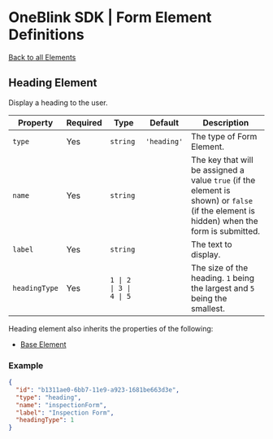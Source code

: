 # OneBlink SDK | Form Element Definitions

[Back to all Elements](./README.md)

## Heading Element

Display a heading to the user.

| Property      | Required | Type                    | Default     | Description                                                                                                                              |
| ------------- | -------- | ----------------------- | ----------- | ---------------------------------------------------------------------------------------------------------------------------------------- |
| `type`        | Yes      | `string`                | `'heading'` | The type of Form Element.                                                                                                                |
| `name`        | Yes      | `string`                |             | The key that will be assigned a value `true` (if the element is shown) or `false` (if the element is hidden) when the form is submitted. |
| `label`       | Yes      | `string`                |             | The text to display.                                                                                                                     |
| `headingType` | Yes      | `1 \| 2 \| 3 \| 4 \| 5` |             | The size of the heading. `1` being the largest and `5` being the smallest.                                                               |

Heading element also inherits the properties of the following:

- [Base Element](./base-element.md)

### Example

```JSON
{
  "id": "b1311ae0-6bb7-11e9-a923-1681be663d3e",
  "type": "heading",
  "name": "inspectionForm",
  "label": "Inspection Form",
  "headingType": 1
}
```

